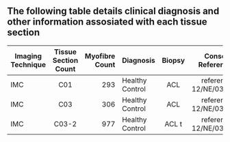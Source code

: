 ## The following table details clinical diagnosis and other information assosiated with each tissue section



| Imaging Technique      | Tissue Section Count       | Myofibre Count | Diagnosis        | Biopsy        | Consent Reference  |
| ---------------------- |:--------------------------:| --------------:| ---------------- |:-------------:| -----:             |
| IMC                    | C01                        | 293            | Healthy Control  | ACL           |reference 12/NE/0395|
| IMC                    | C03                        |   306          | Healthy Control            | ACL        |   reference 12/NE/0395             |
|IMC                     | C03-2                      |   977          |  Healthy Control            | ACL  t      |   reference 12/NE/0395             |

